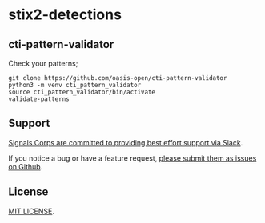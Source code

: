 # stix2-detections


## cti-pattern-validator

Check your patterns;

```shell
git clone https://github.com/oasis-open/cti-pattern-validator
python3 -m venv cti_pattern_validator
source cti_pattern_validator/bin/activate
validate-patterns
```
## Support

[Signals Corps are committed to providing best effort support via Slack](https://join.slack.com/t/signalscorps-public/shared_invite/zt-1exnc12ww-9RKR6aMgO57GmHcl156DAA).

If you notice a bug or have a feature request, [please submit them as issues on Github](https://github.com/signalscorps/file2stix/issues).

## License

[MIT LICENSE](/LICENSE).